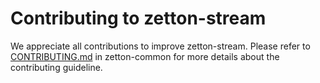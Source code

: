 # Contributing to zetton-stream

We appreciate all contributions to improve zetton-stream. Please refer to [CONTRIBUTING.md](https://github.com/project-zetton/zetton-common/blob/master/CONTRIBUTING.md) in zetton-common for more details about the contributing guideline.
